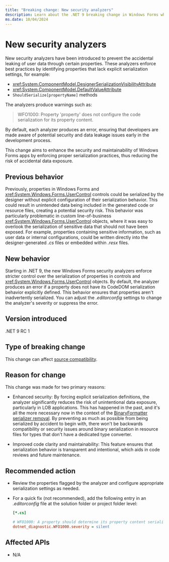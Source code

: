 ```yaml
---
title: "Breaking change: New security analyzers"
description: Learn about the .NET 9 breaking change in Windows Forms where new security analyzers have been introduced to prevent accidental leaks of sensitive data.
ms.date: 10/04/2024
---
```

# New security analyzers

New security analyzers have been introduced to prevent the accidental leaking of user data through certain properties. These analyzers enforce best practices by identifying properties that lack explicit serialization settings, for example:

- <xref:System.ComponentModel.DesignerSerializationVisibilityAttribute>
- <xref:System.ComponentModel.DefaultValueAttribute>
- `ShouldSerialize[propertyName]` methods

The analyzers produce warnings such as:

> WFO1000: Property 'property' does not configure the code serialization for its property content.

By default, each analyzer produces an error, ensuring that developers are made aware of potential security and data leakage issues early in the development process.

This change aims to enhance the security and maintainability of Windows Forms apps by enforcing proper serialization practices, thus reducing the risk of accidental data exposure.

## Previous behavior

Previously, properties in Windows Forms and <xref:System.Windows.Forms.UserControl> controls could be serialized by the designer without explicit configuration of their serialization behavior. This could result in unintended data being included in the generated code or resource files, creating a potential security risk. This behavior was particularly problematic in custom line-of-business <xref:System.Windows.Forms.UserControl> objects, where it was easy to overlook the serialization of sensitive data that should not have been exposed. For example, properties containing sensitive information, such as user data or internal configurations, could be written directly into the designer-generated *.cs* files or embedded within *.resx* files.

## New behavior

Starting in .NET 9, the new Windows Forms security analyzers enforce stricter control over the serialization of properties in controls and <xref:System.Windows.Forms.UserControl> objects. By default, the analyzer produces an error if a property does not have its CodeDOM serialization behavior explicitly defined. This behavior ensures that properties aren't inadvertently serialized. You can adjust the *.editorconfig* settings to change the analyzer's severity or suppress the error.

## Version introduced

.NET 9 RC 1

## Type of breaking change

This change can affect [source compatibility](../../categories.md#source-compatibility).

## Reason for change

This change was made for two primary reasons:

- Enhanced security: By forcing explicit serialization definitions, the analyzer significantly reduces the risk of unintentional data exposure, particularly in LOB applications. This has happened in the past, and it's all the more necessary now in the context of the [BinaryFormatter serializer removal](../../serialization/9.0/binaryformatter-removal.md). By preventing as much as possible from being serialized by accident to begin with, there won't be backwards compatibility or security issues around binary serialization in resource files for types that don't have a dedicated type converter.

- Improved code clarity and maintainability: This feature ensures that serialization behavior is transparent and intentional, which aids in code reviews and future maintenance.

## Recommended action

- Review the properties flagged by the analyzer and configure appropriate serialization settings as needed.
- For a quick fix (not recommended), add the following entry in an *.editorconfig* file at the solution folder or project folder level:

  ```ini
  [*.cs]

  # WFO1000: A property should determine its property content serialization with the DesignerSerializationVisibilityAttribute, DefaultValueAttribute or the ShouldSerializeProperty method
  dotnet_diagnostic.WFO1000.severity = silent
  ```

## Affected APIs

- N/A
